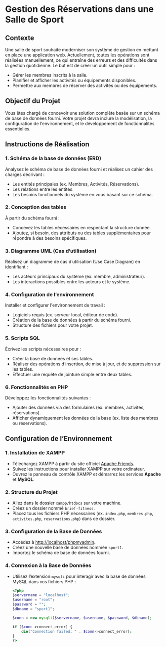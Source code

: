 # Gestion des Réservations dans une Salle de Sport

## Contexte

Une salle de sport souhaite moderniser son système de gestion en mettant en place une application web. Actuellement, toutes les opérations sont réalisées manuellement, ce qui entraîne des erreurs et des difficultés dans la gestion quotidienne. Le but est de créer un outil simple pour :
- Gérer les membres inscrits à la salle.
- Planifier et afficher les activités ou équipements disponibles.
- Permettre aux membres de réserver des activités ou des équipements.

## Objectif du Projet

Vous êtes chargé de concevoir une solution complète basée sur un schéma de base de données fourni. Votre projet devra inclure la modélisation, la configuration de l'environnement, et le développement de fonctionnalités essentielles.

## Instructions de Réalisation

### 1. Schéma de la base de données (ERD)

Analysez le schéma de base de données fourni et réalisez un cahier des charges décrivant :
- Les entités principales (ex. Membres, Activités, Réservations).
- Les relations entre les entités.
- Les besoins fonctionnels du système en vous basant sur ce schéma.

### 2. Conception des tables

À partir du schéma fourni :
- Concevez les tables nécessaires en respectant la structure donnée.
- Ajoutez, si besoin, des attributs ou des tables supplémentaires pour répondre à des besoins spécifiques.

### 3. Diagramme UML (Cas d’utilisation)

Réalisez un diagramme de cas d’utilisation (Use Case Diagram) en identifiant :
- Les acteurs principaux du système (ex. membre, administrateur).
- Les interactions possibles entre les acteurs et le système.

### 4. Configuration de l’environnement

Installer et configurer l'environnement de travail :
- Logiciels requis (ex. serveur local, éditeur de code).
- Création de la base de données à partir du schéma fourni.
- Structure des fichiers pour votre projet.

### 5. Scripts SQL

Écrivez les scripts nécessaires pour :
- Créer la base de données et ses tables.
- Réaliser des opérations d’insertion, de mise à jour, et de suppression sur les tables.
- Effectuer une requête de jointure simple entre deux tables.

### 6. Fonctionnalités en PHP

Développez les fonctionnalités suivantes :
- Ajouter des données via des formulaires (ex. membres, activités, réservations).
- Afficher dynamiquement les données de la base (ex. liste des membres ou réservations).

## Configuration de l’Environnement

### 1. Installation de XAMPP

- Téléchargez XAMPP à partir du site officiel [Apache Friends](https://www.apachefriends.org).
- Suivez les instructions pour installer XAMPP sur votre ordinateur.
- Ouvrez le panneau de contrôle XAMPP et démarrez les services **Apache** et **MySQL**.

### 2. Structure du Projet

- Allez dans le dossier `xampp/htdocs` sur votre machine.
- Créez un dossier nommé `brief-fitness`.
- Placez tous les fichiers PHP nécessaires (ex. `index.php`, `membres.php`, `activites.php`, `reservations.php`) dans ce dossier.

### 3. Configuration de la Base de Données

- Accédez à [http://localhost/phpmyadmin](http://localhost/phpmyadmin).
- Créez une nouvelle base de données nommée `sport1`.
- Importez le schéma de base de données fourni.

### 4. Connexion à la Base de Données

- Utilisez l’extension `mysqli` pour interagir avec la base de données MySQL dans vos fichiers PHP :
  ```php
  <?php
  $servername = "localhost";
  $username = "root";
  $password = "";
  $dbname = "sport1";

  $conn = new mysqli($servername, $username, $password, $dbname);

  if ($conn->connect_error) {
      die("Connection failed: " . $conn->connect_error);
  }
  ?>
